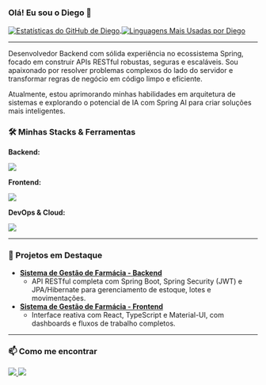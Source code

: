 ### Olá! Eu sou o Diego 👋

<p align="left">
  <a href="https://github.com/diegodinizm1">
    <img
      align="center"
      src="https://github-readme-stats.vercel.app/api?username=diegodinizm1&show_icons=true&include_all_commits=true&theme=dark&hide_border=true&bg_color=0D1117"
      alt="Estatísticas do GitHub de Diego"
    />
  </a>
  <a href="https://github.com/diegodinizm1">
    <img
      align="center"
      src="https://github-readme-stats.vercel.app/api/top-langs/?username=diegodinizm1&layout=compact&theme=dark&hide_border=true&bg_color=0D1117"
      alt="Linguagens Mais Usadas por Diego"
    />
  </a>
</p>

---

Desenvolvedor Backend com sólida experiência no ecossistema Spring, focado em construir APIs RESTful robustas, seguras e escaláveis. Sou apaixonado por resolver problemas complexos do lado do servidor e transformar regras de negócio em código limpo e eficiente.

Atualmente, estou aprimorando minhas habilidades em arquitetura de sistemas e explorando o potencial de IA com Spring AI para criar soluções mais inteligentes.

### 🛠️ Minhas Stacks & Ferramentas

**Backend:**
<p align="left">
  <a href="https://skillicons.dev">
    <img src="https://skillicons.dev/icons?i=java,spring,maven,hibernate,postgres,redis,idea,git" />
  </a>
</p>

**Frontend:**
<p align="left">
  <a href="https://skillicons.dev">
    <img src="https://skillicons.dev/icons?i=react,ts,js,html,css,vite,vscode" />
  </a>
</p>

**DevOps & Cloud:**
<p align="left">
  <a href="https://skillicons.dev">
    <img src="https://skillicons.dev/icons?i=docker,githubactions,aws,render" />
  </a>
</p>

---

### 🚀 Projetos em Destaque

- **[Sistema de Gestão de Farmácia - Backend](https://github.com/diegodinizm1/sistemaEstoqueFarmaSB)**
  - API RESTful completa com Spring Boot, Spring Security (JWT) e JPA/Hibernate para gerenciamento de estoque, lotes e movimentações.
- **[Sistema de Gestão de Farmácia - Frontend](https://github.com/diegodinizm1/sistemaEstoqueFarmaSB---FRONT)**
  - Interface reativa com React, TypeScript e Material-UI, com dashboards e fluxos de trabalho completos.

---

### 📫 Como me encontrar

<p align="left">
  <a href="https://www.linkedin.com/in/diego-cavalcante-diniz-maia-95530828a/" target="_blank">
    <img src="https://img.shields.io/badge/LinkedIn-0077B5?style=for-the-badge&logo=linkedin&logoColor=white" />
  </a>
  <a href="mailto:diegocavalcantesb1@gmail.com" target="_blank">
    <img src="https://img.shields.io/badge/Email-D14836?style=for-the-badge&logo=gmail&logoColor=white" />
  </a>
</p>
